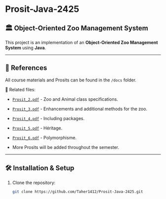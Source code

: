# Prosit-Java-2425

## 🏛 Object-Oriented Zoo Management System

This project is an implementation of an **Object-Oriented Zoo Management System** using **Java**.

---

## 📜 References
All course materials and Prosits can be found in the `/docs` folder.

📂 Related files:
- [`Prosit_2.pdf`](docs/Prosit_2.pdf) - Zoo and Animal class specifications.
- [`Prosit_3.pdf`](docs/Prosit_3.pdf) - Enhancements and additional methods for the zoo.
- [`Prosit_4.pdf`](docs/Prosit_4.pdf) - Including packages.
- [`Prosit_5.pdf`](docs/Prosit_5.pdf) - Héritage.
- [`Prosit_6.pdf`](docs/Prosit_6.pdf) - Polymorphisme.

- More Prosits will be added throughout the semester.

---

## 🛠 Installation & Setup
1. Clone the repository:
   ```sh
   git clone https://github.com/Taher1412/Prosit-Java-2425.git